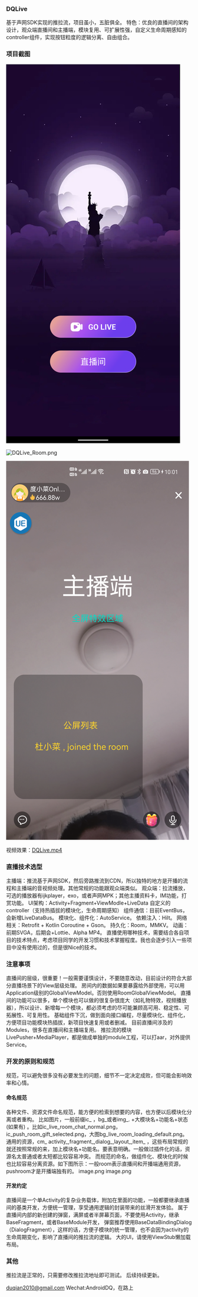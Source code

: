 ### DQLive

基于声网SDK实现的推拉流，项目虽小，五脏俱全。
特色：优良的直播间的架构设计，观众端直播间和主播端，模块复用、可扩展性强，自定义生命周期感知的controller组件，实现按钮粒度的逻辑分离、自由组合。

### 项目截图
![DQLive_Splash.png](https://github.com/duqian291902259/DQLive/blob/main/screenshot/DQLive_Splash.png)

![DQLive_Room.png](https://github.com/duqian291902259/DQLive/blob/main/screenshot/DQLive_Room.png)

![DQLive_Anchor.jpeg](https://github.com/duqian291902259/DQLive/blob/main/screenshot/DQLive_Anchor.jpeg)

视频效果：[DQLive.mp4](https://github.com/duqian291902259/DQLive/blob/main/screenshot/DQLive.mp4)

### 直播技术选型

主播端：推流基于声网SDK，然后旁路推流到CDN，所以独特的地方是开播的流程和主播端的音视频处理。其他常规的功能跟观众端类似。
观众端：拉流播放，可选的播放器有ijkplayer，exo，或者声网MPK；其他主播资料卡，IM功能，打赏功能。
UI架构：Activity+Fragment+ViewModle+LiveData
自定义的controller（支持热插拔的模块化，生命周期感知）
组件通信：目前EventBus，会新增LiveDataBus。 
模块化、组件化：AutoService。 
依赖注入：Hilt。 
网络相关：Retrofit + Kotlin Coroutine + Gson。 
持久化：Room，MMKV。 
动画：前期SVGA，后期会+Lottie、Alpha MP4。
直播使用哪种技术，需要结合各自项目的技术特点，考虑项目同学的开发习惯和技术掌握程度。我也会逐步引入一些项目中没有使用过的，但是很Nice的技术。

### 注意事项

直播间的层级，很重要！一般需要谨慎设计，不要随意改动，目前设计的符合大部分直播场景下的View层级处理。
房间内的数据如果要暴露给外部使用，可以用Application级别的GlobalViewModel。否则使用RoomGlobalViewModel。
直播间的功能可以很多，单个模块也可以做的很复杂很庞大（如礼物特效，视频播放器），所以设计、新增每一个模块，都必须考虑的尽可能兼顾高可用、稳定性、可拓展性、可复用性。
基础组件下沉，做到面向接口编程，尽量模块化、组件化，方便项目功能模块热插拔，新项目快速复用或者删减。 目前直播间涉及的Modules，很多在直播间和主播端复用。
推拉流的模块LivePusher+MediaPlayer，都是做成单独的module工程，可以打aar，对外提供Service。

### 开发的原则和规范

规范，可以避免很多没有必要发生的问题，细节不一定决定成败，但可能会影响效率和心情。

#### 命名规范

各种文件、资源文件命名规范，能方便的检索到想要的内容，也方便以后模块化分离或者重构。 比如图片，一般前缀ic_ ，bg_或者img_. +大模块名+功能名+状态(如果有)
。比如ic_live_room_chat_normal.png，ic_push_room_gift_selected.png，大图bg_live_room_loading_default.png。
通用的资源，cm_
activity_,fragment_,dialog_,layout_,item_
，这些布局常规的就还按照常规的来，加上模块名+功能名。要表意明确。一般做过插件化的话，资源名太普通或者太短都比较容易冲突。
而规范的命名，做组件化、模块化的时候也比较容易分离资源。如下图所示：一般room表示直播间和开播端通用资源，pushroom才是开播端独有的。
image.png image.png

#### 开发约定

直播间是一个单Activity的复杂业务载体，附加在里面的功能，一般都要继承直播间的基类开发，方便统一管理，享受通用逻辑的封装带来的丝滑开发体验。
属于直播间内部的新创建的弹窗，满屏或者半屏幕页面，不要使用Activity，继承BaseFragment，或者BaseModule开发，
弹窗推荐使用BaseDataBindingDialog（DialogFragment），这样的话，方便子模块的统一管理，也不会因为activity的生命周期变化，影响了直播间的推拉流的逻辑。
大的UI，请使用ViewStub懒加载布局。

### 其他
推拉流是正常的，只需要修改推拉流地址即可测试。
后续持续更新。

duqian2010@gmail.com
Wechat:AndroidDQ，在路上
